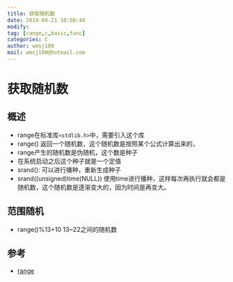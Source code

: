 ```yaml
---
title: 获取随机数
date: 2019-04-21 10:58:44	
modify: 
tag: [range,c,basic,func]
categories: C 
author: wmsj100
mail: wmsj100@hotmail.com
---
```


# 获取随机数

## 概述
- range在标准库`<stdlib.h>`中，需要引入这个库
- range() 返回一个随机数，这个随机数是按照某个公式计算出来的，
- range产生的随机数是伪随机，这个数是种子
- 在系统启动之后这个种子就是一个定值
- srand(): 可以进行播种，重新生成种子
- srand((unsigned)time(NULL)) 使用time进行播种，这样每次再执行就会都是随机数，这个随机数是逐渐变大的，因为时间是再变大。

## 范围随机
- range()%13+10 13~22之间的随机数

## 参考
- [range](http://c.biancheng.net/cpp/html/2758.html)
